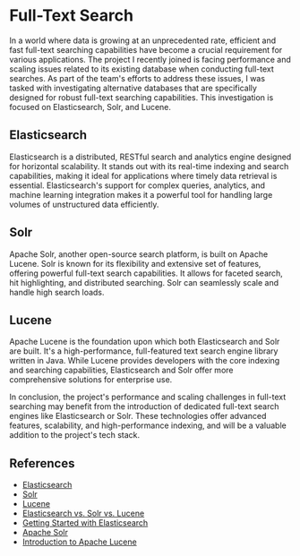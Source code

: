 # Full-Text Search

In a world where data is growing at an unprecedented rate, efficient and fast full-text searching capabilities have become a crucial requirement for various applications. The project I recently joined is facing performance and scaling issues related to its existing database when conducting full-text searches. As part of the team's efforts to address these issues, I was tasked with investigating alternative databases that are specifically designed for robust full-text searching capabilities. This investigation is focused on Elasticsearch, Solr, and Lucene.

## Elasticsearch
Elasticsearch is a distributed, RESTful search and analytics engine designed for horizontal scalability. It stands out with its real-time indexing and search capabilities, making it ideal for applications where timely data retrieval is essential. Elasticsearch's support for complex queries, analytics, and machine learning integration makes it a powerful tool for handling large volumes of unstructured data efficiently.

## Solr
Apache Solr, another open-source search platform, is built on Apache Lucene. Solr is known for its flexibility and extensive set of features, offering powerful full-text search capabilities. It allows for faceted search, hit highlighting, and distributed searching. Solr can seamlessly scale and handle high search loads.

## Lucene
Apache Lucene is the foundation upon which both Elasticsearch and Solr are built. It's a high-performance, full-featured text search engine library written in Java. While Lucene provides developers with the core indexing and searching capabilities, Elasticsearch and Solr offer more comprehensive solutions for enterprise use.

In conclusion, the project's performance and scaling challenges in full-text searching may benefit from the introduction of dedicated full-text search engines like Elasticsearch or Solr. These technologies offer advanced features, scalability, and high-performance indexing, and will be a valuable addition to the project's tech stack.

## References
- [Elasticsearch](https://www.elastic.co/elasticsearch/)
- [Solr](https://lucene.apache.org/solr/)
- [Lucene](https://lucene.apache.org/core/)
- [Elasticsearch vs. Solr vs. Lucene](https://logz.io/blog/elasticsearch-solr-lucene/)
- [Getting Started with Elasticsearch](https://www.elastic.co/guide/en/elasticsearch/reference/current/getting-started.html)
- [Apache Solr](https://lucene.apache.org/solr/guide/8_10/)
- [Introduction to Apache Lucene](https://lucene.apache.org/core/8_11_1/)
